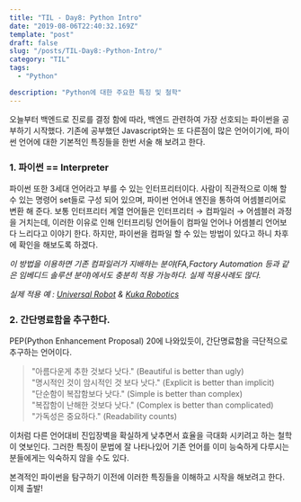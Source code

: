 ```yaml
---
title: "TIL - Day8: Python Intro"
date: "2019-08-06T22:40:32.169Z"
template: "post"
draft: false
slug: "/posts/TIL-Day8:-Python-Intro/"
category: "TIL"
tags:
  - "Python"

description: "Python에 대한 주요한 특징 및 철학"
---
```


<!-- - [The first transition](#the-first-transition) -->

오늘부터 백엔드로 진로를 결정 함에 따라, 백엔드 관련하여 가장 선호되는 파이썬을 공부하기 시작했다. 기존에 공부했던 Javascript와는 또 다른점이 많은 언어이기에, 파이썬 언어에 대한 기본적인 특징들을 한번 서술 해 보려고 한다.

### 1. 파이썬 == Interpreter
파이썬 또한 3세대 언어라고 부를 수 있는 인터프리터이다. 사람이 직관적으로 이해 할 수 있는 명령어 set들로 구성 되어 있으며, 파이썬 언어내 엔진을 통하여 어셈블리어로 변환 해 준다. 보통 인터프리터 계열 언어들은 인터프리터 → 컴파일러 → 어셈블러 과정을 거치는데, 이러한 이유로 인해 인터프리팅 언어들이 컴파일 언어나 어셈블리 언어보다 느리다고 이야기 한다. 하지만, 파이썬을 컴파일 할 수 있는 방법이 있다고 하니 차후에 확인을 해보도록 하겠다. 

*이 방법을 이용하면 기존 컴파일러가 지배하는 분야(FA,Factory Automation 등과 같은 임베디드 솔루션 분야)에서도 충분히 적용 가능하다. 실제 적용사례도 많다.*

*실제 적용 예 :*
*[Universal Robot](https://www.youtube.com/watch?v=v_VopUT9jmM) & [Kuka Robotics](https://www.youtube.com/watch?v=BuQ30X4ust8)*

### 2. 간단명료함을 추구한다.
PEP(Python Enhancement Proposal) 20에 나와있듯이, 간단명료함을 극단적으로 추구하는 언어이다.
> "아름다운게 추한 것보다 낫다." (Beautiful is better than ugly)</br>
> "명시적인 것이 암시적인 것 보다 낫다." (Explicit is better than implicit)</br>
> "단순함이 복잡함보다 낫다." (Simple is better than complex)</br>
> "복잡함이 난해한 것보다 낫다." (Complex is better than complicated)</br>
> "가독성은 중요하다." (Readability counts)</br>

이처럼 다른 언어대비 진입장벽을 확실하게 낮추면서 효율을 극대화 시키려고 하는 철학이 엿보인다. 그러한 특징이 문법에 잘 나타나있어 기존 언어를 이미 능숙하게 다루시는 분들에게는 익숙하지 않을 수도 있다.

본격적인 파이썬을 탐구하기 이전에 이러한 특징들을 이해하고 시작을 해보려고 한다. 이제 출발!
